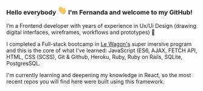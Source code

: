 ### Hello everybody <img src="https://raw.githubusercontent.com/ABSphreak/ABSphreak/master/gifs/Hi.gif" style="width: 24px; display: inline-block;" data-target="animated-image.originalImage"> I'm Fernanda and welcome to my GitHub!

I’m a Frontend developer with years of experience in Ux/Ui Design (drawing digital interfaces, wireframes, workflows and prototypes) 🚀 

I completed a Full-stack bootcamp in <a href="https://www.lewagon.com/" target="_blank">Le Wagon's</a> super imersive program and this is the core of what I've learned: JavaScript (ES6, AJAX, FETCH API, HTML, CSS (SCSS), Git & Github, Heroku, Ruby, Ruby on Rails, SQLite, PostgresSQL.

I'm currently learning and deepening my knowledge in React, so the most recent repos you will find here were built using this framework.
